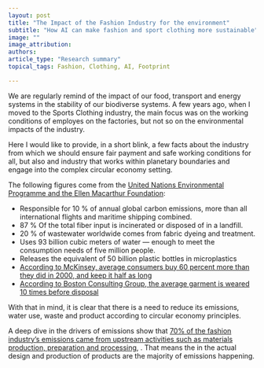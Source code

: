 ```yaml
---
layout: post
title: "The Impact of the Fashion Industry for the environment"
subtitle: "How AI can make fashion and sport clothing more sustainable"
image: ""
image_attribution: 
authors: 
article_type: "Research summary"
topical_tags: Fashion, Clothing, AI, Footprint

---
```


We are regularly remind of the impact of our food, transport and energy systems in the stability of our biodiverse systems. A few years ago, when I moved to the Sports
Clothing industry, the main focus was on the working conditions of employes on the factories, but not so on the environmental impacts of the industry.

Here I would like to provide, in a short blink, a few facts about the industry from which we should ensure fair payment and safe working conditions for all, but also
and industry that works within planetary boundaries and engage into the complex circular economy setting.

The following figures come from the [United Nations Environmental Programme and the Ellen Macarthur Foundation](https://www.worldbank.org/en/news/feature/2019/09/23/costo-moda-medio-ambiente):

* Responsible for 10 % of annual global carbon emissions, more than all international flights and maritime shipping combined. 
* 87 % Of the total fiber input is incinerated or disposed of in a landfill.
* 20 % of wastewater worldwide comes from fabric dyeing and treatment.
* Uses 93 billion cubic meters of water — enough to meet the consumption needs of five million people.
* Releases the equivalent of 50 billion plastic bottles in microplastics
* [According to McKinsey, average consumers buy 60 percent more than they did in 2000, and keep it half as long](https://www.mckinsey.com/industries/retail/our-insights/the-end-of-ownership-for-fashion-products)
* [According to Boston Consulting Group, the average garment is weared 10 times before disposal](http://media-publications.bcg.com/france/Pulse-of-the-Fashion-Industry2019.pdf)

With that in mind, it is clear that there is a need to reduce its emissions, water use, waste and product according to circular economy principles.

A deep dive in the drivers of emissions show that [70% of the fashion industry’s emissions came from upstream activities such as materials production, preparation and processing](https://www.mckinsey.com/~/media/mckinsey/industries/retail/our%20insights/fashion%20on%20climate/fashion-on-climate-full-report.pdf),
. That means the in the actual design and production of products are the majority of emissions happening. 






